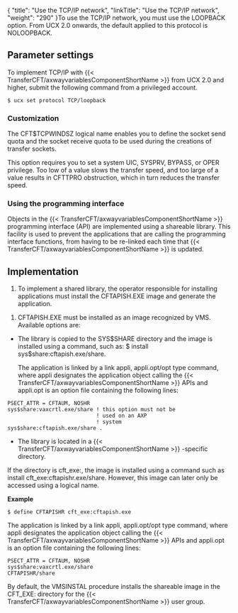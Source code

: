 {
    "title": "Use the TCP/IP network",
    "linkTitle": "Use the TCP/IP network",
    "weight": "290"
}To use the TCP/IP network, you must use the LOOPBACK option. From UCX 2.0 onwards, the default applied to this protocol is NOLOOPBACK.

Parameter settings
------------------

To implement TCP/IP with {{< TransferCFT/axwayvariablesComponentShortName  >}} from UCX 2.0 and higher, submit the following command from a privileged account.

```
$ ucx set protocol TCP/loopback
```

### Customization

The CFT$TCPWINDSZ logical name enables you to define the socket send quota and the socket receive quota to be used during the creations of transfer sockets.

This option requires you to set a system UIC, SYSPRV, BYPASS, or OPER privilege. Too low of a value slows the transfer speed, and too large of a value results in CFTTPRO obstruction, which in turn reduces the transfer speed.

### Using the programming interface

Objects in the {{< TransferCFT/axwayvariablesComponentShortName  >}} programming interface (API) are implemented using a shareable library. This facility is used to prevent the applications that are calling the programming interface functions, from having to be re-linked each time that {{< TransferCFT/axwayvariablesComponentShortName  >}} is updated.

Implementation
--------------

1. To implement a shared library, the operator responsible for installing applications must install the CFTAPISH.EXE image and generate the application.

<!-- -->

1. CFTAPISH.EXE must be installed as an image recognized by VMS. Available options are:

- The library is copied to the SYS$SHARE directory and the image is installed using a command, such as: $ install sys$share:cftapish.exe/share.  
      
    The application is linked by a link appli, appli.opt/opt type command, where appli designates the application object calling the {{< TransferCFT/axwayvariablesComponentShortName  >}} APIs and appli.opt is an option file containing the following lines:

```
PSECT_ATTR = CFTAUM, NOSHR
sys$share:vaxcrtl.exe/share ! this option must not be
                            ! used on an AXP
                            ! system
sys$share:cftapish.exe/share .
```

- The library is located in a {{< TransferCFT/axwayvariablesComponentShortName  >}} -specific directory.

If the directory is cft_exe:, the image is installed using a command such as install cft_exe:cftapishr.exe/share. However, this image can later only be accessed using a logical name.  

**Example**

```
$ define CFTAPISHR cft_exe:cftapish.exe
```

The application is linked by a link appli, appli.opt/opt type command, where appli designates the application object calling the {{< TransferCFT/axwayvariablesComponentShortName  >}} APIs and appli.opt is an option file containing the following lines:  

```
PSECT_ATTR = CFTAUM, NOSHR
sys$share:vaxcrtl.exe/share
CFTAPISHR/share
```

By default, the VMSINSTAL procedure installs the shareable image in the CFT_EXE: directory for the {{< TransferCFT/axwayvariablesComponentShortName  >}} user group.
